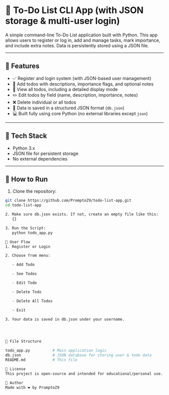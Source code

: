 # 📝 To-Do List CLI App (with JSON storage & multi-user login)

A simple command-line To-Do List application built with Python. This app allows users to register or log in, add and manage tasks, mark importance, and include extra notes. Data is persistently stored using a JSON file.

---

## 📌 Features

- ✅ Register and login system (with JSON-based user management)
- 🧠 Add todos with descriptions, importance flags, and optional notes
- 👀 View all todos, including a detailed display mode
- ✏️ Edit todos by field (name, description, importance, notes)
- ❌ Delete individual or all todos
- 💾 Data is saved in a structured JSON format (`db.json`)
- 💻 Built fully using core Python (no external libraries except `json`)

---

## 🧰 Tech Stack

- Python 3.x
- JSON file for persistent storage
- No external dependencies

---

## 🚀 How to Run

1. Clone the repository:
```bash
git clone https://github.com/PromptoZ9/todo-list-app.git
cd todo-list-app

2. Make sure db.json exists. If not, create an empty file like this:
   {}

3. Run the Script:
   python todo_app.py

👥 User Flow
1. Register or Login

2. Choose from menu:

   - Add Todo

   - See Todos

   - Edit Todo

   - Delete Todo

   - Delete All Todos

   - Exit

3. Your data is saved in db.json under your username.




📂 File Structure

todo_app.py          # Main application logic
db.json              # JSON database for storing user & todo data
README.md            # This file

📄 License
This project is open-source and intended for educational/personal use.

🔗 Author
Made with ❤️ by PromptoZ9


